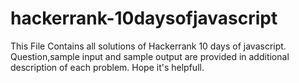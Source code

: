 # hackerrank-10daysofjavascript
This File Contains all solutions of  Hackerrank 10 days of javascript.
Question,sample input and sample output are provided in additional description of each problem.
Hope it's helpfull.
